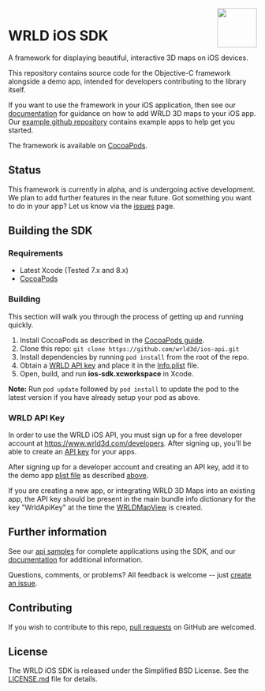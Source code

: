 <a href="https://www.wrld3d.com/">
    <img src="https://cdn2.wrld3d.com/wp-content/uploads/2017/04/WRLD_Blue.png"  align="right" height="80px" />
</a>

# WRLD iOS SDK
A framework for displaying beautiful, interactive 3D maps on iOS devices.

This repository contains source code for the Objective-C framework alongside a demo app, intended for developers contributing to the library itself.

If you want to use the framework in your iOS application, then see our [documentation](https://docs.wrld3d.com/ios/latest/docs/api/) for guidance on how to add WRLD 3D maps to your iOS app. Our [example github repository](https://github.com/wrld3d/ios-api-example) contains example apps to help get you started.

The framework is available on [CocoaPods](https://cocoapods.org/pods/wrld).

## Status
This framework is currently in alpha, and is undergoing active development. We plan to add further features in the near future. Got something you want to do in your app? Let us know via the [issues](https://github.com/wrld3d/ios-api/issues) page.

## Building the SDK

### Requirements
* Latest Xcode (Tested 7.x and 8.x)
* [CocoaPods](https://guides.cocoapods.org/using/getting-started.html)

### Building
This section will walk you through the process of getting up and running quickly.

1.  Install CocoaPods as described in the [CocoaPods guide](https://guides.cocoapods.org/using/getting-started.html#getting-started).
2.  Clone this repo: `git clone https://github.com/wrld3d/ios-api.git`
3.  Install dependencies by running `pod install` from the root of the repo.
4.  Obtain a [WRLD API key](https://www.wrld3d.com/developers/apikeys) and place it in the [Info.plist](https://github.com/wrld3d/ios-api/blob/master/ApiDemo/Info.plist#L49) file.
5.  Open, build, and run **ios-sdk.xcworkspace** in Xcode.

**Note:** Run `pod update` followed by `pod install` to update the pod to the latest version if you have already setup your pod as above.

### WRLD API Key 
In order to use the WRLD iOS API, you must sign up for a free developer account at https://www.wrld3d.com/developers. After signing up, you'll be able to create an [API key](https://www.wrld3d.com/developers/apikeys) for your apps. 

After signing up for a developer account and creating an API key, add it to the demo app [plist file](https://github.com/wrld3d/ios-api/blob/master/ApiDemo/Info.plist#L49) as described [above](#getting-started).

If you are creating a new app, or integrating WRLD 3D Maps into an existing app, the API key should be present in the main bundle info dictionary for the key "WrldApiKey" at the time the [WRLDMapView](https://github.com/wrld3d/ios-api/blob/master/src/private/WRLDMapView.mm) is created.

## Further information
See our [api samples](https://github.com/wrld3d/ios-api-example) for complete applications using the SDK, and our [documentation](https://docs.wrld3d.com/ios/latest/docs/api/) for additional information.

Questions, comments, or problems? All feedback is welcome -- just [create an issue](https://github.com/wrld3d/ios-api/issues).

## Contributing
If you wish to contribute to this repo, [pull requests](https://github.com/wrld3d/wrld.js) on GitHub are welcomed.

## License
The WRLD iOS SDK is released under the Simplified BSD License. See the [LICENSE.md](https://github.com/wrld3d/ios-api/blob/master/LICENSE.md) file for details.

